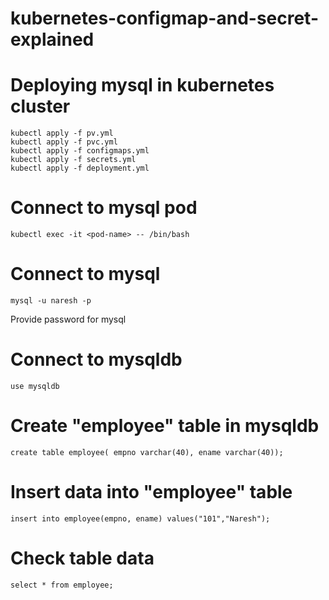# kubernetes-configmap-and-secret-explained

# Deploying mysql in kubernetes cluster
    kubectl apply -f pv.yml
    kubectl apply -f pvc.yml
    kubectl apply -f configmaps.yml
    kubectl apply -f secrets.yml
    kubectl apply -f deployment.yml
# Connect to mysql pod
    kubectl exec -it <pod-name> -- /bin/bash
# Connect to mysql
    mysql -u naresh -p
  Provide password for mysql
# Connect to mysqldb
    use mysqldb
# Create "employee" table in mysqldb
    create table employee( empno varchar(40), ename varchar(40));
# Insert data into "employee" table
    insert into employee(empno, ename) values("101","Naresh");
# Check table data
    select * from employee;

